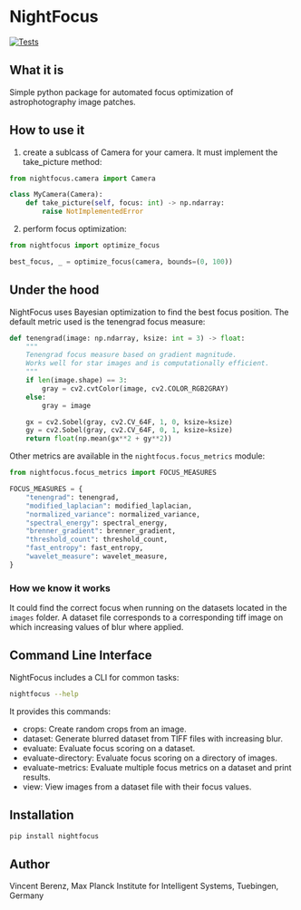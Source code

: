 # NightFocus

[![Tests](https://github.com/MPI-IS/nightfocus/actions/workflows/tests.yml/badge.svg)](https://github.com/MPI-IS/nightfocus/actions/workflows/tests.yml)

## What it is

Simple python package for automated focus optimization of astrophotography image patches.

## How to use it

1. create a sublcass of Camera for your camera. It must implement the take_picture method:


```python
from nightfocus.camera import Camera

class MyCamera(Camera):
    def take_picture(self, focus: int) -> np.ndarray:
        raise NotImplementedError
```

2. perform focus optimization:

```python
from nightfocus import optimize_focus

best_focus, _ = optimize_focus(camera, bounds=(0, 100))
```

## Under the hood

NightFocus uses Bayesian optimization to find the best focus position. The default metric used is the tenengrad focus measure:

```python
def tenengrad(image: np.ndarray, ksize: int = 3) -> float:
    """
    Tenengrad focus measure based on gradient magnitude.
    Works well for star images and is computationally efficient.
    """
    if len(image.shape) == 3:
        gray = cv2.cvtColor(image, cv2.COLOR_RGB2GRAY)
    else:
        gray = image

    gx = cv2.Sobel(gray, cv2.CV_64F, 1, 0, ksize=ksize)
    gy = cv2.Sobel(gray, cv2.CV_64F, 0, 1, ksize=ksize)
    return float(np.mean(gx**2 + gy**2))
```

Other metrics are available in the `nightfocus.focus_metrics` module:

```python
from nightfocus.focus_metrics import FOCUS_MEASURES

FOCUS_MEASURES = {
    "tenengrad": tenengrad,
    "modified_laplacian": modified_laplacian,
    "normalized_variance": normalized_variance,
    "spectral_energy": spectral_energy,
    "brenner_gradient": brenner_gradient,
    "threshold_count": threshold_count,
    "fast_entropy": fast_entropy,
    "wavelet_measure": wavelet_measure,
}
```

### How we know it works

It could find the correct focus when running on the datasets located in the `images` folder. A dataset file corresponds to a corresponding tiff image on which increasing values of blur where applied.

## Command Line Interface

NightFocus includes a CLI for common tasks:

```bash
nightfocus --help
```

It provides this commands:

- crops: Create random crops from an image.
- dataset: Generate blurred dataset from TIFF files with increasing blur.
- evaluate: Evaluate focus scoring on a dataset.
- evaluate-directory: Evaluate focus scoring on a directory of images.
- evaluate-metrics: Evaluate multiple focus metrics on a dataset and print results.
- view: View images from a dataset file with their focus values.

## Installation

```bash
pip install nightfocus
```

## Author

Vincent Berenz, Max Planck Institute for Intelligent Systems, Tuebingen, Germany

